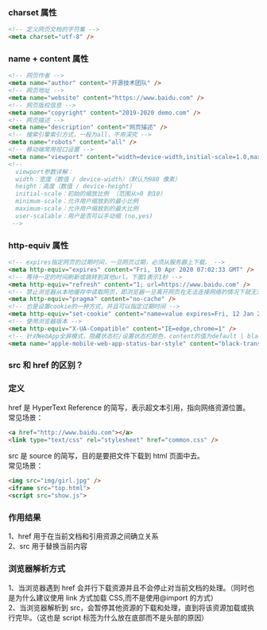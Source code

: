 ### charset 属性

```html
<!-- 定义网页文档的字符集 -->
<meta charset="utf-8" />
```

### name + content 属性

```html
<!-- 网页作者 -->
<meta name="author" content="开源技术团队" />
<!-- 网页地址 -->
<meta name="website" content="https://www.baidu.com" />
<!-- 网页版权信息 -->
<meta name="copyright" content="2019-2020 demo.com" />
<!-- 网页描述 -->
<meta name="description" content="网页描述" />
<!-- 搜索引擎索引方式，一般为all，不用深究 -->
<meta name="robots" content="all" />
<!-- 移动端常用视口设置 -->
<meta name="viewport" content="width=device-width,initial-scale=1.0,maximum-scale=1.0, user-scalable=no" />
<!-- 
  viewport参数详解：
  width：宽度（数值 / device-width）（默认为980 像素）
  height：高度（数值 / device-height）
  initial-scale：初始的缩放比例 （范围从>0 到10）
  minimum-scale：允许用户缩放到的最小比例
  maximum-scale：允许用户缩放到的最大比例
  user-scalable：用户是否可以手动缩 (no,yes)
 -->
```

### http-equiv 属性

```html
<!-- expires指定网页的过期时间，一旦网页过期，必须从服务器上下载。 -->
<meta http-equiv="expires" content="Fri, 10 Apr 2020 07:02:33 GMT" />
<!-- 等待一定的时间刷新或跳转到其他url。下面1表示1秒 -->
<meta http-equiv="refresh" content="1; url=https://www.baidu.com" />
<!-- 禁止浏览器从本地缓存中读取网页，即浏览器一旦离开网页在无法连接网络的情况下就无法访问到页面。 -->
<meta http-equiv="pragma" content="no-cache" />
<!-- 也是设置cookie的一种方式，并且可以指定过期时间 -->
<meta http-equiv="set-cookie" content="name=value expires=Fri, 12 Jan 2001 18:18:18 GMT,path=/" />
<!-- 使用浏览器版本 -->
<meta http-equiv="X-UA-Compatible" content="IE=edge,chrome=1" />
<!-- 针对WebApp全屏模式，隐藏状态栏/设置状态栏颜色，content的值为default | black | black-translucent -->
<meta name="apple-mobile-web-app-status-bar-style" content="black-translucent" />
```

### src 和 href 的区别？

### 定义

href 是 HyperText Reference 的简写，表示超文本引用，指向网络资源位置。  
常见场景：

```html
<a href="http://www.baidu.com"></a>
<link type="text/css" rel="stylesheet" href="common.css" />
```

src 是 source 的简写，目的是要把文件下载到 html 页面中去。  
常见场景：

```html
<img src="img/girl.jpg" />
<iframe src="top.html">
<script src="show.js">
```

### 作用结果

1、href 用于在当前文档和引用资源之间确立关系  
2、src 用于替换当前内容

### 浏览器解析方式

1、当浏览器遇到 href 会并行下载资源并且不会停止对当前文档的处理。（同时也是为什么建议使用 link 方式加载 CSS,而不是使用@import 的方式）  
2、当浏览器解析到 src，会暂停其他资源的下载和处理，直到将该资源加载或执行完毕。（这也是 script 标签为什么放在底部而不是头部的原因）
